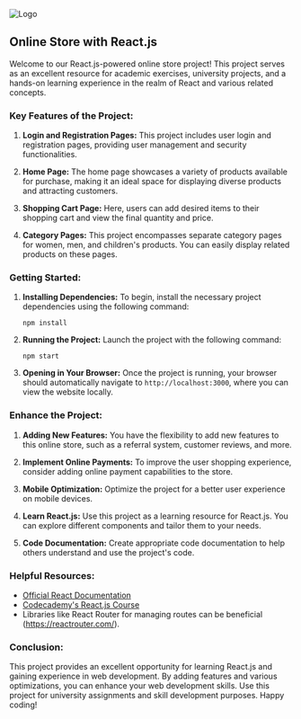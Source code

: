 ![Logo](https://dev-to-uploads.s3.amazonaws.com/uploads/articles/th5xamgrr6se0x5ro4g6.png)
## Online Store with React.js

Welcome to our React.js-powered online store project! This project serves as an excellent resource for academic exercises, university projects, and a hands-on learning experience in the realm of React and various related concepts.

### Key Features of the Project:

1. **Login and Registration Pages:** This project includes user login and registration pages, providing user management and security functionalities.

2. **Home Page:** The home page showcases a variety of products available for purchase, making it an ideal space for displaying diverse products and attracting customers.

3. **Shopping Cart Page:** Here, users can add desired items to their shopping cart and view the final quantity and price.

4. **Category Pages:** This project encompasses separate category pages for women, men, and children's products. You can easily display related products on these pages.

### Getting Started:

1. **Installing Dependencies:**
   To begin, install the necessary project dependencies using the following command:
   ```
   npm install
   ```

2. **Running the Project:**
   Launch the project with the following command:
   ```
   npm start
   ```

3. **Opening in Your Browser:**
   Once the project is running, your browser should automatically navigate to `http://localhost:3000`, where you can view the website locally.

### Enhance the Project:

1. **Adding New Features:** You have the flexibility to add new features to this online store, such as a referral system, customer reviews, and more.

2. **Implement Online Payments:** To improve the user shopping experience, consider adding online payment capabilities to the store.

3. **Mobile Optimization:** Optimize the project for a better user experience on mobile devices.

4. **Learn React.js:** Use this project as a learning resource for React.js. You can explore different components and tailor them to your needs.

5. **Code Documentation:** Create appropriate code documentation to help others understand and use the project's code.

### Helpful Resources:

- [Official React Documentation](https://reactjs.org/docs/getting-started.html)
- [Codecademy's React.js Course](https://www.codecademy.com/learn/react-101)
- Libraries like React Router for managing routes can be beneficial (https://reactrouter.com/).

### Conclusion:

This project provides an excellent opportunity for learning React.js and gaining experience in web development. By adding features and various optimizations, you can enhance your web development skills. Use this project for university assignments and skill development purposes. Happy coding!
